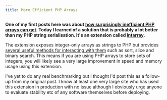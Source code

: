 ```yaml
---
title: More Efficient PHP Arrays
---
```

**One of my first posts here was about [how surprisingly inefficient PHP arrays can get](http://blog.banksdesigns.co.uk/post/when-not-to-use-arrays-in-php). Today I learned of a solution that is probably a lot better than my PHP string serialisation. It's an extension called [intarray](https://github.com/dynamoid/intarray).**

The extension exposes integer-only arrays as strings to PHP but provides [several useful methods for interacting with them](https://github.com/dynamoid/intarray/blob/master/intarray.php) such as sort, slice and binary search. This means if you are using PHP arrays to store sets of integers, you will likely see a very large improvement in speed and memory usage using this extension.

I've yet to do any real benchmarking but I thought I'd post this as a follow-up from my original post. I know at least one very large site who has used this extension in production with no issue although I obviously urge anyone to evaluate stability etc of any software themselves before deploying.
